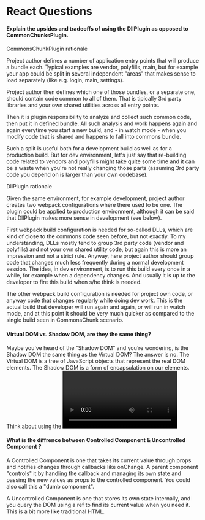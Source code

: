 # React Questions

#### Explain the upsides and tradeoffs of using the DllPlugin as opposed to CommonChunksPlugin.

CommonsChunkPlugin rationale


Project author defines a number of application entry points that will produce a bundle each. Typical examples are vendor, polyfills, main, but for example your app could be split in several independent "areas" that makes sense to load separately (like e.g. login, main, settings).

Project author then defines which one of those bundles, or a separate one, should contain code common to all of them. That is tipically 3rd party libraries and your own shared utilities across all entry points.

Then it is plugin responsibility to analyze and collect such common code, then put it in defined bundle. All such analysis and work happens again and again everytime you start a new build, and - in watch mode - when you modify code that is shared and happens to fall into commons bundle.

Such a split is useful both for a development build as well as for a production build. But for dev environment, let's just say that re-building code related to vendors and polyfills might take quite some time and it can be a waste when you're not really changing those parts (assuming 3rd party code you depend on is larger than your own codebase).

DllPlugin rationale


Given the same environment, for example development, project author creates two webpack configurations where there used to be one. The plugin could be applied to production environment, although it can be said that DllPlugin makes more sense in development (see below).

First webpack build configuration is needed for so-called DLLs, which are kind of close to the commons code seen before, but not exactly. To my understanding, DLLs mostly tend to group 3rd party code (vendor and polyfills) and not your own shared utility code, but again this is more an impression and not a strict rule. Anyway, here project author should group code that changes much less frequently during a normal development session. The idea, in dev environment, is to run this build every once in a while, for example when a dependency changes. And usually it is up to the developer to fire this build when s/he think is needed.

The other webpack build configuration is needed for project own code, or anyway code that changes regularly while doing dev work. This is the actual build that developer will run again and again, or will run in watch mode, and at this point it should be very much quicker as compared to the single build seen in CommonsChunk scenario.


#### Virtual DOM vs. Shadow DOM, are they the same thing?

Maybe you’ve heard of the “Shadow DOM” and you’re wondering, is the Shadow DOM
the same thing as the Virtual DOM? The answer is no.
The Virtual DOM is a tree of JavaScript objects that represent the real DOM elements.
The Shadow DOM is a form of encapsulation on our elements. Think about using the
<video> tag in your browser. In a video tag, your browser will create a set of video controls
such as a play button, a timecode number, a scrubber progress bar etc. These elements aren’t
part of your “regular DOM”, but instead, part of the “Shadow DOM”.
  
  
  #### What is the diffrence between Controlled Component & Uncontrolled Component ?
  
A Controlled Component is one that takes its current value through props and notifies changes through callbacks like onChange. A parent component "controls" it by handling the callback and managing its own state and passing the new values as props to the controlled component. You could also call this a "dumb component".


A Uncontrolled Component is one that stores its own state internally, and you query the DOM using a ref to find its current value when you need it. This is a bit more like traditional HTML.
